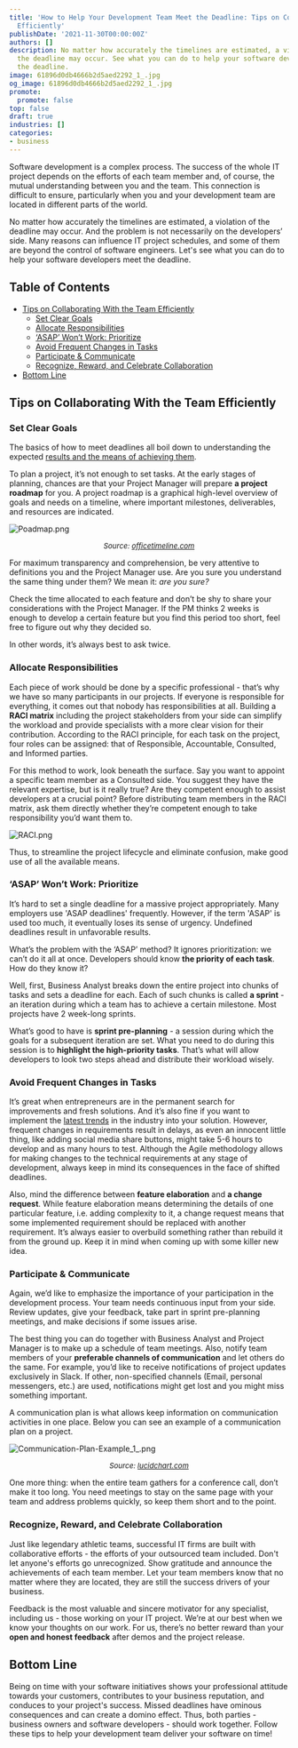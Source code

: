 ```yaml
---
title: 'How to Help Your Development Team Meet the Deadline: Tips on Collaborating
  Efficiently'
publishDate: '2021-11-30T00:00:00Z'
authors: []
description: No matter how accurately the timelines are estimated, a violation of
  the deadline may occur. See what you can do to help your software developers meet
  the deadline.
image: 61896d0db4666b2d5aed2292_1_.jpg
og_image: 61896d0db4666b2d5aed2292_1_.jpg
promote:
  promote: false
top: false
draft: true
industries: []
categories:
- business
---
```

Software development is a complex process. The success of the whole IT project depends on the efforts of each team member and, of course, the mutual understanding between you and the team. This connection is difficult to ensure, particularly when you and your development team are located in different parts of the world.

No matter how accurately the timelines are estimated, a violation of the deadline may occur. And the problem is not necessarily on the developers’ side. Many reasons can influence IT project schedules, and some of them are beyond the control of software engineers. Let's see what you can do to help your software developers meet the deadline.

<h2>Table of Contents</h2>
<ul>
<li><a href="#tips">Tips on Collaborating With the Team Efficiently</a>
<ul>
<li><a href="#goals">Set Clear Goals</a></li>
<li><a href="#responsibilities">Allocate Responsibilities</a></li>
<li><a href="#asap">‘ASAP’ Won’t Work: Prioritize</a></li>
<li><a href="#changes">Avoid Frequent Changes in Tasks</a></li>
<li><a href="#communicate">Participate & Communicate</a></li>
<li><a href="#recognize">Recognize, Reward, and Celebrate Collaboration</a></li>
</ul>
</li>
<li><a href="#fin">Bottom Line</a></li>
</ul>

<a name="tips"></a>
## Tips on Collaborating With the Team Efficiently
<a name="goals"></a>
### Set Clear Goals
The basics of how to meet deadlines all boil down to understanding the expected [results and the means of achieving them](https://anadea.info/blog/how-to-create-a-solid-business-plan-for-a-mobile-app-startup).

To plan a project, it’s not enough to set tasks. At the early stages of planning, chances are that your Project Manager will prepare __a project roadmap__ for you. A project roadmap is a graphical high-level overview of goals and needs on a timeline, where important milestones, deliverables, and resources are indicated.

![Poadmap.png](Poadmap.png)
_<center><font size="-1">Source: <a href="https://www.officetimeline.com/pro" rel="nofollow" target="_blank">officetimeline.com</a></font></center>_

For maximum transparency and comprehension, be very attentive to definitions you and the Project Manager use. Are you sure you understand the same thing under them? We mean it: _are you sure?_

Check the time allocated to each feature and don’t be shy to share your considerations with the Project Manager. If the PM thinks 2 weeks is enough to develop a certain feature but you find this period too short, feel free to figure out why they decided so.

In other words, it’s always best to ask twice.

<a name="responsibilities"></a>
### Allocate Responsibilities
Each piece of work should be done by a specific professional - that’s why we have so many participants in our projects. If everyone is responsible for everything, it comes out that nobody has responsibilities at all. Building a __RACI matrix__ including the project stakeholders from your side can simplify the workload and provide specialists with a more clear vision for their contribution. According to the RACI principle, for each task on the project, four roles can be assigned: that of Responsible, Accountable, Consulted, and Informed parties.

For this method to work, look beneath the surface. Say you want to appoint a specific team member as a Consulted side. You suggest they have the relevant expertise, but is it really true? Are they competent enough to assist developers at a crucial point? Before distributing team members in the RACI matrix, ask them directly whether they’re competent enough to take responsibility you’d want them to.

![RACI.png](RACI.png)

Thus, to streamline the project lifecycle and eliminate confusion, make good use of all the available means.

<a name="asap"></a>
### ‘ASAP’ Won’t Work: Prioritize
It’s hard to set a single deadline for a massive project appropriately. Many employers use 'ASAP deadlines' frequently. However, if the term 'ASAP' is used too much, it eventually loses its sense of urgency. Undefined deadlines result in unfavorable results.

What’s the problem with the ‘ASAP’ method? It ignores prioritization: we can’t do it all at once. Developers should know __the priority of each task__. How do they know it?

Well, first, Business Analyst breaks down the entire project into chunks of tasks and sets a deadline for each. Each of such chunks is called __a sprint__ - an iteration during which a team has to achieve a certain milestone. Most projects have 2 week-long sprints.

What’s good to have is __sprint pre-planning__ - a session during which the goals for a subsequent iteration are set. What you need to do during this session is to __highlight the high-priority tasks__. That’s what will allow developers to look two steps ahead and distribute their workload wisely.

<a name="changes"></a>
### Avoid Frequent Changes in Tasks
It’s great when entrepreneurs are in the permanent search for improvements and fresh solutions. And it’s also fine if you want to implement the [latest trends](https://anadea.info/blog/mobile-app-trends-where-the-industry-is-heading) in the industry into your solution. However, frequent changes in requirements result in delays, as even an innocent little thing, like adding social media share buttons, might take 5-6 hours to develop and as many hours to test. Although the Agile methodology allows for making changes to the technical requirements at any stage of development, always keep in mind its consequences in the face of shifted deadlines.

Also, mind the difference between __feature elaboration__ and __a change request__. While feature elaboration means determining the details of one particular feature, i.e. adding complexity to it, a change request means that some implemented requirement should be replaced with another requirement. It’s always easier to overbuild something rather than rebuild it from the ground up. Keep it in mind when coming up with some killer new idea.

<a name="communicate"></a>
### Participate & Communicate
Again, we’d like to emphasize the importance of your participation in the development process. Your team needs continuous input from your side. Review updates, give your feedback, take part in sprint pre-planning meetings, and make decisions if some issues arise.

The best thing you can do together with Business Analyst and Project Manager is to make up a schedule of team meetings. Also, notify team members of your __preferable channels of communication__ and let others do the same. For example, you’d like to receive notifications of project updates exclusively in Slack. If other, non-specified channels (Email, personal messengers, etc.) are used, notifications might get lost and you might miss something important.

A communication plan is what allows keep information on communication activities in one place. Below you can see an example of a communication plan on a project.

![Communication-Plan-Example_1_.png](Communication-Plan-Example_1_.png)
_<center><font size="-1">Source: <a href="https://www.lucidchart.com/blog/project-management-communication-plan" rel="nofollow" target="_blank">lucidchart.com</a></font></center>_

One more thing: when the entire team gathers for a conference call, don’t make it too long. You need meetings to stay on the same page with your team and address problems quickly, so keep them short and to the point.

<a name="recognize"></a>
### Recognize, Reward, and Celebrate Collaboration
Just like legendary athletic teams, successful IT firms are built with collaborative efforts - the efforts of your outsourced team included. Don't let anyone's efforts go unrecognized. Show gratitude and announce the achievements of each team member. Let your team members know that no matter where they are located, they are still the success drivers of your business.

Feedback is the most valuable and sincere motivator for any specialist, including us - those working on your IT project. We’re at our best when we know your thoughts on our work. For us, there’s no better reward than your __open and honest feedback__ after demos and the project release.

<a name="fin"></a>
## Bottom Line
Being on time with your software initiatives shows your professional attitude towards your customers, contributes to your business reputation, and conduces to your project's success. Missed deadlines have ominous consequences and can create a domino effect. Thus, both parties - business owners and software developers - should work together. Follow these tips to help your development team deliver your software on time!
